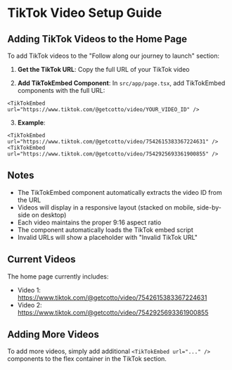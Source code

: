 # TikTok Video Setup Guide

## Adding TikTok Videos to the Home Page

To add TikTok videos to the "Follow along our journey to launch" section:

1. **Get the TikTok URL**: Copy the full URL of your TikTok video

2. **Add TikTokEmbed Component**: In `src/app/page.tsx`, add TikTokEmbed components with the full URL:

```tsx
<TikTokEmbed url="https://www.tiktok.com/@getcotto/video/YOUR_VIDEO_ID" />
```

3. **Example**: 
```tsx
<TikTokEmbed url="https://www.tiktok.com/@getcotto/video/7542615383367224631" />
<TikTokEmbed url="https://www.tiktok.com/@getcotto/video/7542925693361900855" />
```

## Notes
- The TikTokEmbed component automatically extracts the video ID from the URL
- Videos will display in a responsive layout (stacked on mobile, side-by-side on desktop)
- Each video maintains the proper 9:16 aspect ratio
- The component automatically loads the TikTok embed script
- Invalid URLs will show a placeholder with "Invalid TikTok URL"

## Current Videos
The home page currently includes:
- Video 1: https://www.tiktok.com/@getcotto/video/7542615383367224631
- Video 2: https://www.tiktok.com/@getcotto/video/7542925693361900855

## Adding More Videos
To add more videos, simply add additional `<TikTokEmbed url="..." />` components to the flex container in the TikTok section.
